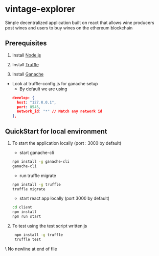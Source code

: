 # vintage-explorer

Simple decentralized application built on react that allows wine producers post wines and users to buy wines on the ethereum blockchain

## Prerequisites

1. Install [Node.js](http://nodejs.org)

2. Install [Truffle](https://www.trufflesuite.com/)

3. Install [Ganache](https://www.trufflesuite.com/)
* Look at truffle-config.js for ganache setup
    * By default we are using
    ```JSON
    develop: {
      host: "127.0.0.1",
      port: 8545,
      network_id: "*" // Match any network id
    },
    ```

## QuickStart for local environment

1. To start the application locally (port : 3000 by default) 
    * start ganache-cli
    ```bash
    npm install -g ganache-cli
    ganache-cli
    ```
    * run truffle migrate
    ```bash
    npm install -g truffle
    truffle migrate
    ```
    * start react app locally (port 3000 by default)
    ```bash
    cd client
    npm install 
    npm run start
    ```

2. To test using the test script written js
   ```bash
    npm install -g truffle
    truffle test
    ```
\ No newline at end of file